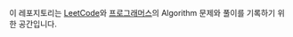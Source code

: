 이 레포지토리는 [LeetCode](https://leetcode.com/)와 [프로그래머스](https://programmers.co.kr/)의 Algorithm 문제와 풀이를 기록하기 위한 공간입니다.
